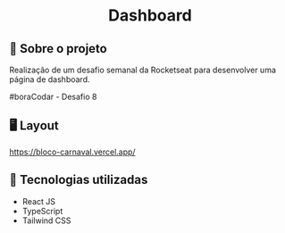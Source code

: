 <h1 align='center'>Dashboard</h1>

## 📝 Sobre o projeto

Realização de um desafio semanal da Rocketseat para desenvolver uma página de dashboard.

#boraCodar - Desafio 8

## 🖥️ Layout
https://bloco-carnaval.vercel.app/


## 🚀 Tecnologias utilizadas

- React JS
- TypeScript
- Tailwind CSS

